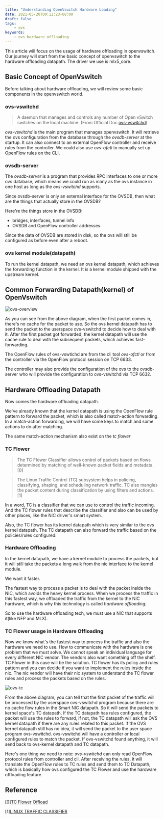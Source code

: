 ```yaml
---
title: "Understanding OpenVswitch Hardware Loading"
date: 2021-05-20T00:11:23+08:00
draft: false
tags:
    - ovs
keywords:
    - ovs hardware offloading
---
```


This article will focus on the usage of hardware offloading in openvswitch. Our journey will start from the basic concept of openvswitch to the hardware offloading datapath. The driver we use is mlx5_core.

## Basic Concept of OpenVswitch
Before talking about hardware offloading, we will review some basic components in the openvswitch world.
### ovs-vswitchd
> A  daemon that manages and controls any number of Open vSwitch switches on the local machine. (From Official Doc [ovs-vswitchd](http://www.openvswitch.org/support/dist-docs/ovs-vswitchd.8.html))

*ovs-vswitchd* is the main program that manages openvswitch. It will retrieve the ovs configuration from the database through the *ovsdb-server* at the startup. It can also connect to an external OpenFlow controller and receive rules from the controller. We could also use *ovs-ofctl* to manually set up OpenFlow rules on the CLI.

### ovsdb-server
The *ovsdb-server* is a program that provides RPC interfaces to one or more ovs database, which means we could run as many as the ovs instance in one host as long as the *ovs-vswitchd* supports.

Since ovsdb-server is only an external interface for the OVSDB, then what are the things that actually store in the OVSDB?

Here're the things store in the OVSDB:
- bridges, interfaces, tunnel info
- OVSDB and OpenFlow controller addresses

Since the data of OVSDB are stored in disk, so the ovs will still be configured as before even after a reboot.



### ovs kernel module(datapath)
To run the kernel datapath, we need an ovs kernel datapath, which achieves the forwarding function in the kernel. It is a kernel module shipped with the upstream kernel.


## Common Forwarding Datapath(kernel) of OpenVswitch
![ovs-overview](../../post-image/hw-ol/ovs-overview.png)

As you can see from the above diagram, when the first packet comes in, there's no cache for the packet to use. So the ovs kernel datapath has to send the packet to the userspace ovs-vswitchd to decide how to deal with it. After the first packet got forwarded, the kernel datapath will use the cache rule to deal with the subsequent packets, which achieves fast-forwarding.

The OpenFlow rules of ovs-vswtichd are from the cli tool *ovs-ofctl* or from the controller via the OpenFlow protocol session on TCP 6633. 

The controller may also provide the configuration of the ovs to the ovsdb-server who will provide the configuration to ovs-vswitchd via TCP 6632.

## Hardware Offloading Datapath
Now comes the hardware offloading datapath.

We've already known that the kernel datapath is using the OpenFlow rule pattern to forward the packet, which is also called match-action forwarding. In a match-action forwarding, we will have some keys to match and some actions to do after matching.

The same match-action mechanism also exist on the *tc flower*

### TC Flower
> The TC Flower Classifier allows control of packets based on
flows determined by matching of well-known packet fields and
metadata.[0] 

> The Linux Traffic Control (TC) subsystem helps in policing, classifying, shaping, and scheduling network traffic. TC also mangles the packet content during classification by using filters and actions. [1]

In a word, TC is a classifier that we can use to control the traffic incoming. And the TC flower rules that describe the classifier and also can be used by other places, like the NIC driver's smart system.

Also, the TC flower has its kernel datapath which is very similar to the ovs kernel datapath. The TC datapath can also forward the traffic based on the policies/rules configured.


### Hardware Offloading
In the kernel datapath, we have a kernel module to process the packets, but it will still take the packets a long walk from the nic interface to the kernel module.

We want it faster.

The fastest way to process a packet is to deal with the packet inside the NIC, which avoids the heavy kernel process. When we process the traffic in this fastest way, we offloaded the traffic from the kernel to the NIC hardware, which is why this technology is called *hardware offloading*.

So to use the hardware offloading tech, we must use a NIC that supports it(like NFP and MLX).

### TC Flower usage in Hardware Offloading

Now we know what's the fastest way to process the traffic and also the hardware we need to use. How to communicate with the hardware is one problem that we must solve. We cannot speak an individual language for every different NIC vendor. The vendors also want something off the shelf. TC Flower in this case will be the solution. TC flower has its policy and rules pattern and you can decide if you want to implement the rules inside the nic. The nic vendor will have their nic system to understand the TC flower rules and process the packets based on the rules.

![ovs-tc](../../post-image/hw-ol/ovs-tc.png)

From the above diagram, you can tell that the first packet of the traffic will be processed by the userspace ovs-vswitchd program because there are no cache flow rules in the Smart NIC datapath. So it will send the packets to kernel space's TC datapath. If the TC datapath has rules configured, the packet will use the rules to forward, if not, the TC datapath will ask the OVS kernel datapath if there are any rules related to this packet. If the OVS kernel datapath still has no idea, it will send the packet to the user space program ovs-vswitchd. ovs-vswitchd will have a controller or local configured rules to match the packet. If ovs-vswitchd found anything, it will send back to ovs-kernel datapath and TC datapath. 

Here's one thing we need to note: *ovs-vswitchd* can only read OpenFlow protocol rules from controller and cli. After receiving the rules, it will translate the OpenFlow rules to TC rules and send them to TC Datapath, which is basically how ovs configured the TC Flower and use the hardware offloading feature.

## Reference
[0][TC Flower Offload](https://netdevconf.info/2.2/papers/horman-tcflower-talk.pdf)

[1][LINUX TRAFFIC CLASSIFIER](https://access.redhat.com/documentation/en-us/red_hat_enterprise_linux/8/html/configuring_and_managing_networking/linux-traffic-control_configuring-and-managing-networking) 